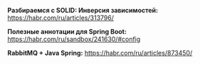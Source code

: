 **Разбираемся с SOLID: Инверсия зависимостей:** https://habr.com/ru/articles/313796/

**Полезные аннотации для Spring Boot:** https://habr.com/ru/sandbox/241630/#config

**RabbitMQ + Java Spring:** https://habr.com/ru/articles/873450/



